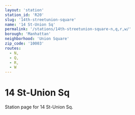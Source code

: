 ```yaml
---
layout: 'station'
station_id: 'R20'
slug: '14th-streetunion-square'
name: '14 St-Union Sq'
permalink: '/stations/14th-streetunion-square-n,q,r,w/'
borough: 'Manhattan'
neighborhood: 'Union Square'
zip_code: '10003'
routes:
  - N,
  - Q,
  - R,
  - W
---
```

# 14 St-Union Sq

Station page for 14 St-Union Sq.
